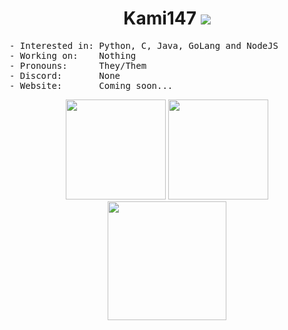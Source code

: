 <h1 align="center">
Kami147 <img src="https://komarev.com/ghpvc/?username=Kami147" />
</h1>

<pre>
- Interested in: Python, C, Java, GoLang and NodeJS
- Working on:    Nothing
- Pronouns:      They/Them
- Discord:       None
- Website:       Coming soon...
</pre>

<p align="center">
<img height= "160" src="https://github-readme-stats.vercel.app/api?username=Kami147&show_icons=true&include_all_commits=true" />
<img height= "160" src="https://github-readme-stats.vercel.app/api/top-langs/?username=Kami147&layout=compact" />
<img height= "190" src="https://github-readme-streak-stats.herokuapp.com/?user=Kami147&theme=dark" />
</p>
